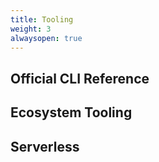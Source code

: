 ```yaml
---
title: Tooling
weight: 3
alwaysopen: true
---
```


## Official CLI Reference

## Ecosystem Tooling

## Serverless

